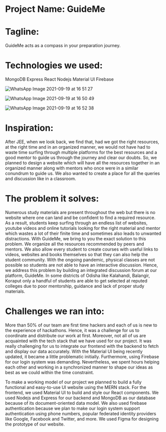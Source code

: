 # Project Name: GuideMe

# Tagline: 
GuideMe acts as a compass in your preparation journey.

# Technologies we used:

MongoDB Express React Nodejs Material UI Firebase

![WhatsApp Image 2021-09-19 at 16 51 27](https://user-images.githubusercontent.com/75534568/133926653-f4b9403c-72bf-49ff-905a-f2a43e10535f.jpeg)

![WhatsApp Image 2021-09-19 at 16 50 49](https://user-images.githubusercontent.com/75534568/133926655-201e8952-d0cf-4c0c-bd44-2229dc571f14.jpeg)

![WhatsApp Image 2021-09-19 at 16 52 38](https://user-images.githubusercontent.com/75534568/133926651-df288b8e-fe58-4302-b188-de93faca7bb2.jpeg)

# Inspiration:
After JEE, when we look back, we find that, had we got the right resources, at the right time and in an organized manner, we would not have had to waste time surfing through multiple platforms for the best resources and a good mentor to guide us through the journey and clear our doubts. So, we planned to design a website which will have all the resources together in an organized manner along with mentors who once were in a similar conundrum to guide us. We also wanted to create a place for all the queries and discussion like in a classroom.

# The problem it solves:
Numerous study materials are present throughout the web but there is no website where one can land and be confident to find a required resource.
As a result, students keep surfing through an endless list of websites, youtube videos and online tutorials looking for the right material and mentor which wastes a lot of their finite time and sometimes also leads to unwanted distractions.
With GuideMe, we bring to you the exact solution to this problem. We organize all the resources recommended by peers and mentors. We also allow every student to create courses with useful links to videos, websites and books themselves so that they can also help the student community.
With the ongoing pandemic, physical classes are not possible so students are not able to have an interactive discussion. Hence, we address this problem by building an integrated discussion forum at our platform, GuideMe. 
In some districts of Odisha like Kalahandi, Balangir, Koraput only a handful of students are able to get selected at reputed colleges due to poor mentorship, guidance and lack of proper study materials.

# Challenges we ran into:
More than 50% of our team are first time hackers and each of us is new to the experience of hackathons. Hence, it was a challenge for us to coordinate and distribute our work at first. Moreover, not all of us are acquainted with the tech stack that we have used for our project. 
It was really challenging for us to integrate our frontend with the backend to fetch and display our data accurately. 
With the Material UI  being recently updated, it became a little problematic initially. Furthermore, using Firebase for our login system was demanding. 
Nevertheless, we spent hours helping each other and working in a synchronized manner to shape our ideas as best as we could within the time constraint. 

To make a working model of our project we planned to build a fully functional and easy-to-use UI website using the MERN stack. For the frontend, we used Material UI to build and style our React components. We used Nodejs and Express for our backend and MongoDB as our database because of its document-oriented data model. We also used firebase authentication because we plan to make our login system support authentication using phone numbers, popular federated identity providers like Google, Facebook and Twitter, and more. We used Figma for designing the prototype of our website.

